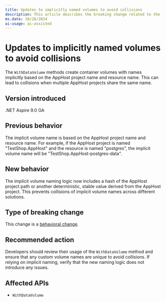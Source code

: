 ```yaml
---
title: Updates to implicitly named volumes to avoid collisions
description: This article describes the breaking change related to the implicit naming of volumes created by the WithDataVolume() method in .NET Aspire.
ms.date: 10/28/2024
ai-usage: ai-assisted
---
```


# Updates to implicitly named volumes to avoid collisions

The `WithDataVolume` methods create container volumes with names implicitly based on the AppHost project name and resource name. This can lead to collisions when multiple AppHost projects share the same name.

## Version introduced

.NET Aspire 9.0 GA

## Previous behavior

The implicit volume name is based on the AppHost project name and resource name. For example, if the AppHost project is named "TestShop.AppHost" and the resource is named "postgres", the implicit volume name will be "TestShop.AppHost-postgres-data".

## New behavior

The implicit volume naming logic now includes a hash of the AppHost project path or another deterministic, stable value derived from the AppHost project. This prevents collisions of implicit volume names across different solutions.

## Type of breaking change

This change is a [behavioral change](../categories.md#behavioral-change).

## Recommended action

Developers should review their usage of the `WithDataVolume` method and ensure that any custom volume names are unique to avoid collisions. If relying on implicit naming, verify that the new naming logic does not introduce any issues.

## Affected APIs

- `WithDataVolume`
